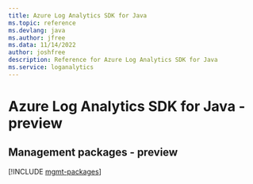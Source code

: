 ```yaml
---
title: Azure Log Analytics SDK for Java
ms.topic: reference
ms.devlang: java
ms.author: jfree
ms.data: 11/14/2022
author: joshfree
description: Reference for Azure Log Analytics SDK for Java
ms.service: loganalytics
---
```

# Azure Log Analytics SDK for Java - preview

## Management packages - preview
[!INCLUDE [mgmt-packages](log-analytics-mgmt-index.md)]